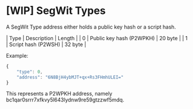 # [WIP] SegWit Types

A SegWit Type address either holds a public key hash or a script hash.  

| Type | Description              | Length  |
| 0    | Public key hash (P2WPKH) | 20 byte |
| 1    | Script hash (P2WSH)      | 32 byte |

Example:  
```javascript
{
    "type": 0,
    "address": "6N8BjH4ybMJT+qx+Rs3FHmhULEI="
}
```
This represents a P2WPKH address, namely bc1qar0srrr7xfkvy5l643lydnw9re59gtzzwf5mdq.
